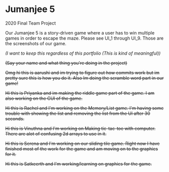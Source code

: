 # Jumanjee 5
2020 Final Team Project

Our Jumanjee 5 is a story-driven game where a user has to win multiple games in order to escape the maze.
Please see UI_1 through UI_9. Those are the screenshots of our game.














*(I want to keep this regardless of this portfolio (This is kind of meaningful))*

~~(Say your name and what thing you're doing in the project)~~

~~Omg hi this is aarushi and im trying to figure out how commits work but im pretty sure this is how you do it. Also Im doing the scramble word part in our game!~~

~~Hi this is Priyanka and im making the riddle game part of the game. I am also working on the GUI of the game.~~

~~Hi this is Rachel and I'm working on the Memory/List game. I'm having some trouble with showing the list and removing the list from the UI after 30 seconds.~~

~~Hi this is Vinuthna and I'm working on Making tic-tac-toe with computer. There are alot of confusing 2d arrays to use in it.~~

~~Hi this is Serena and I'm working on our sliding tile game. Right now I have finished most of the work for the game and am moving on to the graphics for it.~~

~~Hi this is Satkeerth and I'm working/learning on graphics for the game.~~
